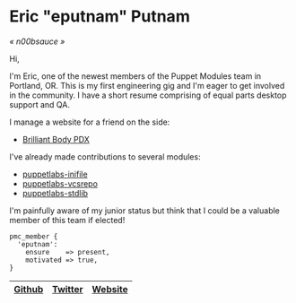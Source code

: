 # Eric "eputnam" Putnam 


*« n00bsauce »*

Hi,

I'm Eric, one of the newest members of the Puppet Modules team in Portland, OR. This is my first engineering gig and I'm eager to get involved in the community. 
I have a short resume comprising of equal parts desktop support and QA.

I manage a website for a friend on the side:
- [Brilliant Body PDX][bbpdx]


I've already made contributions to several modules: 
- [puppetlabs-inifile][inifile]
- [puppetlabs-vcsrepo][vcsrepo]
- [puppetlabs-stdlib][stdlib]

I'm painfully aware of my junior status but think that I could be a valuable member of this team if elected!

```puppet
pmc_member {
  'eputnam':
    ensure    => present,
    motivated => true,
}
```

| [Github][g] | [Twitter][t] | [Website][w] |
| ----------- | ------------ | ------------ |

[g]:https://github.com/eputnam/
[t]:https://twitter.com/ericdputnam/
[w]:https://twitter.com/ericdputnam/
[inifile]:https://github.com/puppetlabs/puppetlabs-inifile
[vcsrepo]:https://github.com/puppetlabs/puppetlabs-vcsrepo
[stdlib]:https://github.com/puppetlabs/puppetlabs-stdlib
[bbpdx]:http://www.brilliantbodypdx.com/
